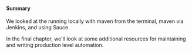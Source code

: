 #### Summary

We looked at the running locally with maven from the terminal,
maven via Jenkins, and using Sauce.

In the final chapter, we'll look at some additional resources for maintaining and
writing production level automation.